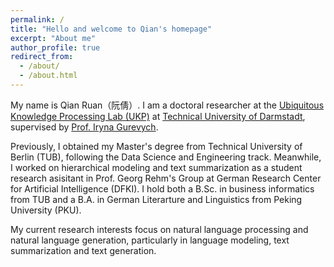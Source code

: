 ```yaml
---
permalink: /
title: "Hello and welcome to Qian's homepage"
excerpt: "About me"
author_profile: true
redirect_from: 
  - /about/
  - /about.html
---
```


My name is Qian Ruan（阮倩）. I am a doctoral researcher at the [Ubiquitous Knowledge Processing Lab (UKP)](https://www.informatik.tu-darmstadt.de/ukp/ukp_home/index.en.jsp) at [Technical University of Darmstadt](https://www.tu-darmstadt.de/), supervised by [Prof. Iryna Gurevych](https://www.informatik.tu-darmstadt.de/ukp/ukp_home/head_ukp/index.en.jsp).

Previously, I obtained my Master's degree from Technical University of Berlin (TUB), following the Data Science and Engineering track. Meanwhile, I worked on hierarchical modeling and text summarization as a student research asisitant in Prof. Georg Rehm's Group at German Research Center for Artificial Intelligence (DFKI). I hold both a B.Sc. in business informatics from TUB and a B.A. in German Literarture and Linguistics from Peking University (PKU).

My current research interests focus on natural language processing and natural language generation, particularly in language modeling, text summarization and text generation.
